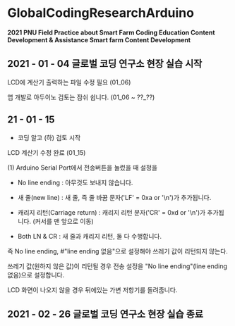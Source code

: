 # GlobalCodingResearchArduino

__2021 PNU Field Practice about Smart Farm Coding Education Content Development & Assistance Smart farm Content Development__

## 2021 - 01 - 04 글로벌 코딩 연구소 현장 실습 시작

LCD에 계산기 출력하는 파일 수정 필요 (01_06)

앱 개발로 아두이노 검토는 잠쉬 쉽니다. (01_06 ~ ??_??) 

21 - 01 - 15
------------

- 코딩 알고 (하) 검토 시작

LCD 계산기 수정 완료 (01_15)

 (1) Arduino Serial Port에서 전송버튼을 눌렀을 때 설정을
 
  - No line ending : 아무것도 보내지 않습니다.
  
  - 새 줄(new line) : 새 줄, 즉 줄 바꿈 문자('LF' = 0xa or '\n')가 추가됩니다.
  
  - 캐리지 리턴(Carriage return) : 캐리지 리턴 문자('CR' = 0xd or '\n')가 추가됩니다. (커서를 맨 앞으로 이동)
  
  - Both LN & CR : 새 줄과 캐리지 리턴, 둘 다 수행합니다.
  
  즉 No line ending, #"line ending 없음"으로 설정해야 쓰레기 값이 리턴되지 않는다.


쓰레기 값(원하지 않은 값)이 리턴될 경우 전송 설정을 "No line ending"(line ending 없음)으로 설정합니다.

LCD 화면이 나오지 않을 경우 뒤에있는 가변 저항기를 돌려줍니다.


## 2021 - 02 - 26 글로벌 코딩 연구소 현장 실습 종료
